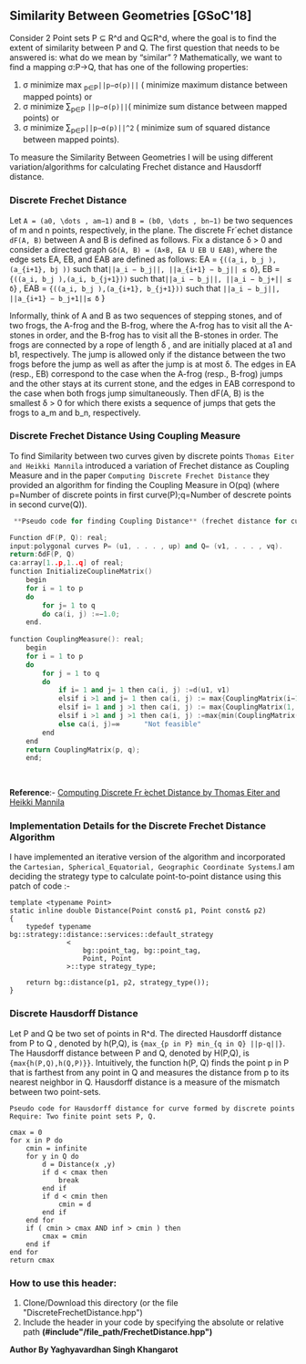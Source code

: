 ## Similarity Between Geometries [GSoC'18]

Consider 2 Point sets P ⊆ R^d and Q⊆R^d, where the goal is to find the extent of similarity between P and Q. The first question that needs to be answered is: what do we mean by “similar” ? Mathematically, we want to find a mapping σ:P→Q, that has one of the following properties:
1. σ minimize max <sub>p∈P</sub>`||p−σ(p)||` ( minimize maximum distance between mapped points) or
2. σ minimize ∑<sub>p∈P</sub> `||p−σ(p)||`( minimize sum distance between mapped points) or
3. σ minimize ∑<sub>p∈P</sub>`||p−σ(p)||^2` ( minimize sum of squared distance between mapped points).

To  measure the Similarity Between Geometries I will be using different variation/algorithms for calculating Frechet
distance and Hausdorff distance.

### Discrete Frechet Distance
Let `A = (a0, \dots , am−1)` and `B = (b0, \dots , bn−1)` be two sequences of m and n points, respectively, in the plane. The discrete Fr´echet distance `dF(A, B)` between A and B is defined as follows. Fix a distance δ > 0 and consider a directed graph `Gδ(A, B) = (A×B, EA U EB U EAB)`, where the edge sets EA, EB, and EAB are defined
as follows:
EA = `{((a_i, b_j ),(a_{i+1}, bj ))` such that` ||a_i − b_j||, ||a_{i+1} − b_j|| ≤ δ `},
EB = `{((a_i, b_j ),(a_i, b_{j+1}))` such that` ||a_i − b_j||, ||a_i − b_j+|| ≤ δ `} ,
EAB = `{((a_i, b_j ),(a_{i+1}, b_{j+1}))` such that `||a_i − b_j||, ||a_{i+1} − b_j+1||≤ δ` }

Informally, think of A and B as two sequences of stepping stones, and of two frogs, the A-frog and the B-frog, where the A-frog has to visit all the A-stones in order, and the B-frog has to visit all the B-stones in order. The frogs are connected
by a rope of length δ , and are initially placed at a1 and b1, respectively. The jump is allowed only if the distance between the two frogs before the jump as well as after the jump is at most δ. The edges in EA (resp., EB) correspond to the case when the A-frog (resp., B-frog) jumps and the other stays at its current stone, and the edges in EAB correspond to the case when both frogs jump simultaneously. Then dF(A, B) is the smallest δ > 0 for which there exists a sequence
of jumps that gets the frogs to a_m and b_n, respectively.

### Discrete Frechet Distance Using Coupling Measure
To find Similarity between two curves given by discrete points `Thomas Eiter and Heikki Mannila` introduced a variation of Frechet distance as Coupling Measure and in the paper `Computing Discrete Frechet Distance` they  provided an algorithm for finding the Coupling Measure in O(pq) (where p=Number of discrete points in first curve(P);q=Number of descrete points in second curve(Q)).

```c++
 **Pseudo code for finding Coupling Distance** (frechet distance for curve formed by discrete points)

Function dF(P, Q): real;
input:polygonal curves P= (u1, . . . , up) and Q= (v1, . . . , vq).
return:δdF(P, Q)
ca:array[1..p,1..q] of real;
function InitializeCouplineMatrix() 
	begin
	for i = 1 to p
	do
		for j= 1 to q 
		do ca(i, j) :=−1.0;
	end.
	
function CouplingMeasure(): real;
	begin
	for i = 1 to p
	do 
		for j = 1 to q
		do
			if i= 1 and j= 1 then ca(i, j) :=d(u1, v1)
			elsif i >1 and j= 1 then ca(i, j) := max{CouplingMatrix(i−1,1), d(ui, v1)}
			elsif i= 1 and j >1 then ca(i, j) := max{CouplingMatrix(1, j−1), d(u1, vj)}
			elsif i >1 and j >1 then ca(i, j) :=max{min(CouplingMatrix(i−1, j), CouplingMatrix(i−1, j−1), 								CouplingMatrix(i, j−1)), d(ui, vj)}
			else ca(i, j)=∞      "Not feasible"
		end
	end
	return CouplingMatrix(p, q);
	end;
  
 
```
<b>Reference</b>:- [Computing Discrete Fr ́echet Distance by Thomas Eiter and Heikki Mannila](http://citeseerx.ist.psu.edu/viewdoc/summary?doi=10.1.1.90.937)

### Implementation Details for the Discrete Frechet Distance Algorithm

I have implemented an iterative version of the algorithm and  incorporated the   `Cartesian, Spherical_Equatorial, Geographic Coordinate Systems`.I am deciding the strategy type  to calculate point-to-point distance using this patch of code :-
```
template <typename Point>
static inline double Distance(Point const& p1, Point const& p2)
{
    typedef typename bg::strategy::distance::services::default_strategy
              <
                  bg::point_tag, bg::point_tag,
                  Point, Point
              >::type strategy_type;

    return bg::distance(p1, p2, strategy_type());
}
```
### Discrete Hausdorff Distance
Let P and Q be two set of points in R^d. The directed Hausdorff distance from P to Q , denoted by h(P,Q), is `{max_{p in P} min_{q in Q} ||p-q||}`.
The Hausdorff distance between P and Q, denoted by H(P,Q), is `{max{h(P,Q),h(Q,P)}}`.
Intuitively, the function h(P, Q) finds the point p in P that is farthest from any point in Q and measures the distance from p to its nearest neighbor in Q.  Hausdorff distance is a measure of the mismatch between two point-sets. 

```
Pseudo code for Hausdorff distance for curve formed by discrete points
Require: Two finite point sets P, Q.

cmax = 0
for x in P do
	cmin = infinite 
	for y in Q do
		d = Distance(x ,y)
		if d < cmax then
			break
		end if
		if d < cmin then
			cmin = d
		end if
	end for
	if ( cmin > cmax AND inf > cmin ) then
		cmax = cmin
	end if
end for
return cmax

```

### How to use this header: 
  1. Clone/Download this directory (or the file "DiscreteFrechetDistance.hpp")
  1. Include the header in your code by specifying the absolute or relative path **(#include"/file_path/FrechetDistance.hpp")**
  
 <b> Author By Yaghyavardhan Singh Khangarot </b>
